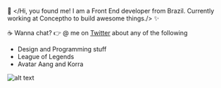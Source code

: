 👋 </Hi, you found me! I am a Front End developer from Brazil. Currently working at Conceptho to build awesome things./> ✨



☕ Wanna chat? 👉 @ me on [Twitter](https://twitter.com/htmayara_) about any of the following

- Design and Programming stuff
- League of Legends
- Avatar Aang and Korra 




![alt text](https://1.bp.blogspot.com/-BTAN_rO9SVk/VOIGvx29cPI/AAAAAAAAAfw/UalczoFhF5w/s1600/dino-chrome.gif "Internet off")



